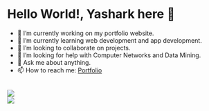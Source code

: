 #  Hello World!, Yashark here 👋

- 🔭 I’m currently working on my portfolio website.
- 🌱 I’m currently learning web development and app development.
- 👯 I’m looking to collaborate on projects.
- 🤔 I’m looking for help with Computer Networks and Data Mining.
- 💬 Ask me about anything.
- 📫 How to reach me: [Portfolio](https://yasharkawasthi.github.io/)
<br>
<a>
  <img align="center" src="https://github-readme-stats.vercel.app/api?username=yasharkawasthi&include_all_commits=true&count_private=true&show_icons=true&theme=dracula" />
</a>
<br>
<a>
  <img align="center" src="https://github-readme-stats.vercel.app/api/top-langs/?username=yasharkawasthi&layout=compact&card_width=444" />
</a>
